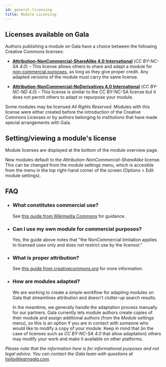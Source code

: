 ```yaml
---
id: general-licensing
title: Module Licensing
---
```


## Licenses available on Gala

Authors publishing a module on Gala have a choice between the following Creative Commons licenses:

- **[Attribution-NonCommercial-ShareAlike 4.0 International](https://creativecommons.org/licenses/by-nc-sa/4.0/)** (_CC BY-NC-SA 4.0_) – This license allows others to share and adapt a module for [non-commercial purposes](https://wiki.creativecommons.org/wiki/NonCommercial_interpretation), as long as they give proper credit. Any adapted versions of the module must carry the same license.

- **[Attribution-NonCommercial-NoDerivatives 4.0 International](https://creativecommons.org/licenses/by-nc-nd/4.0/)** (_CC BY-NC-ND 4.0_) – This license is similar to the CC BY-NC-SA license but it does not permit others to adapt or repurpose your module.

Some modules may be licensed *All Rights Reserved*. Modules with this license were either created before the introduction of the Creative Commons Licenses or by authors belonging to institutions that have made special arrangements with Gala.

## Setting/viewing a module's license

Module licenses are displayed at the bottom of the module overview page.

New modules default to the *Attribution-NonCommercial-ShareAlike* license. This can be changed from the module settings menu, which is accesible from the menu in the top right-hand corner of the screen (Options > Edit module settings).

## FAQ

- ### What constitutes commercial use?
  See [this guide from Wikimedia Commons](https://wiki.creativecommons.org/wiki/NonCommercial_interpretation) for guidance.

- ### Can I use my own module for commercial purposes?
  Yes, the guide above notes that "the NonCommercial limitation applies to licensed uses only and does not restrict use by the licensor."

- ### What is proper attribution?
  See [this guide from creativecommons.org](https://creativecommons.org/faq/#attribution) for more information.

- ### How are modules adapted?
  We are working to create a simple workflow for adapting modules on Gala that streamlines attribution and doesn't clutter-up search results.
  
  In the meantime, we generally handle the adaptation process manually for our partners. Gala currently lets module authors create copies of their module and assign additional authors (from the _Module settings_ menu), so this is an option if you are in contact with someone who would like to modify a copy of your module. Keep in mind that (in the case of licenses such as _CC BY-NC-SA 4.0_ that allow adaptation) others may modify your work and make it available on other platforms.

_Please note that the information here is for informational purposes and not legal advice. You can contact the Gala team with questions at <a href="mailto:hello@learngala.com">hello@learngala.com</a>._
